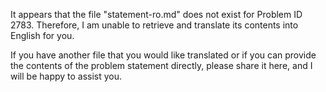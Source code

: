 It appears that the file "statement-ro.md" does not exist for Problem ID 2783. Therefore, I am unable to retrieve and translate its contents into English for you. 

If you have another file that you would like translated or if you can provide the contents of the problem statement directly, please share it here, and I will be happy to assist you.
